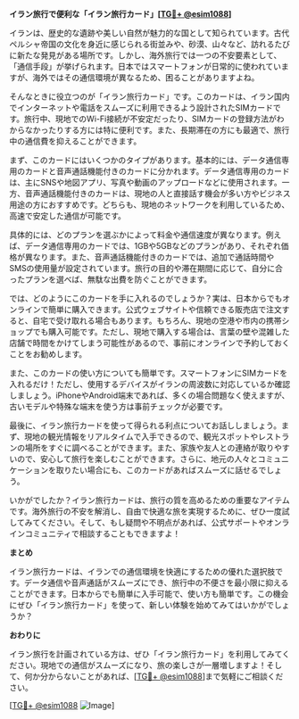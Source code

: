 **イラン旅行で便利な「イラン旅行カード」[[TG💪+ @esim1088](https://t.me/s/esim1088)]**

イランは、歴史的な遺跡や美しい自然が魅力的な国として知られています。古代ペルシャ帝国の文化を身近に感じられる街並みや、砂漠、山々など、訪れるたびに新たな発見がある場所です。しかし、海外旅行では一つの不安要素として、「通信手段」が挙げられます。日本ではスマートフォンが日常的に使われていますが、海外ではその通信環境が異なるため、困ることがありますよね。

そんなときに役立つのが「イラン旅行カード」です。このカードは、イラン国内でインターネットや電話をスムーズに利用できるよう設計されたSIMカードです。旅行中、現地でのWi-Fi接続が不安定だったり、SIMカードの登録方法がわからなかったりする方には特に便利です。また、長期滞在の方にも最適で、旅行中の通信費を抑えることができます。

まず、このカードにはいくつかのタイプがあります。基本的には、データ通信専用のカードと音声通話機能付きのカードに分かれます。データ通信専用のカードは、主にSNSや地図アプリ、写真や動画のアップロードなどに使用されます。一方、音声通話機能付きのカードは、現地の人と直接話す機会が多い方やビジネス用途の方におすすめです。どちらも、現地のネットワークを利用しているため、高速で安定した通信が可能です。

具体的には、どのプランを選ぶかによって料金や通信速度が異なります。例えば、データ通信専用のカードでは、1GBや5GBなどのプランがあり、それぞれ価格が異なります。また、音声通話機能付きのカードでは、追加で通話時間やSMSの使用量が設定されています。旅行の目的や滞在期間に応じて、自分に合ったプランを選べば、無駄な出費を防ぐことができます。

では、どのようにこのカードを手に入れるのでしょうか？実は、日本からでもオンラインで簡単に購入できます。公式ウェブサイトや信頼できる販売店で注文すると、自宅で受け取れる場合もあります。もちろん、現地の空港や市内の携帯ショップでも購入可能です。ただし、現地で購入する場合は、言葉の壁や混雑した店舗で時間をかけてしまう可能性があるので、事前にオンラインで予約しておくことをお勧めします。

また、このカードの使い方についても簡単です。スマートフォンにSIMカードを入れるだけ！ただし、使用するデバイスがイランの周波数に対応しているか確認しましょう。iPhoneやAndroid端末であれば、多くの場合問題なく使えますが、古いモデルや特殊な端末を使う方は事前チェックが必要です。

最後に、イラン旅行カードを使って得られる利点についてお話ししましょう。まず、現地の観光情報をリアルタイムで入手できるので、観光スポットやレストランの場所をすぐに調べることができます。また、家族や友人との連絡が取りやすいので、安心して旅行を楽しむことができます。さらに、地元の人々とコミュニケーションを取りたい場合にも、このカードがあればスムーズに話せるでしょう。

いかがでしたか？イラン旅行カードは、旅行の質を高めるための重要なアイテムです。海外旅行の不安を解消し、自由で快適な旅を実現するために、ぜひ一度試してみてください。そして、もし疑問や不明点があれば、公式サポートやオンラインコミュニティで相談することもできますよ！

**まとめ**

イラン旅行カードは、イランでの通信環境を快適にするための優れた選択肢です。データ通信や音声通話がスムーズにでき、旅行中の不便さを最小限に抑えることができます。日本からでも簡単に入手可能で、使い方も簡単です。この機会にぜひ「イラン旅行カード」を使って、新しい体験を始めてみてはいかがでしょうか？

**おわりに**

イラン旅行を計画されている方は、ぜひ「イラン旅行カード」を利用してみてください。現地での通信がスムーズになり、旅の楽しさが一層増しますよ！そして、何か分からないことがあれば、[[TG💪+ @esim1088](https://t.me/s/esim1088)]まで気軽にご相談ください。

[[TG💪+ @esim1088](https://t.me/s/esim1088) ![Image](https://i.postimg.cc/Y0z9fWf4/image.png)]